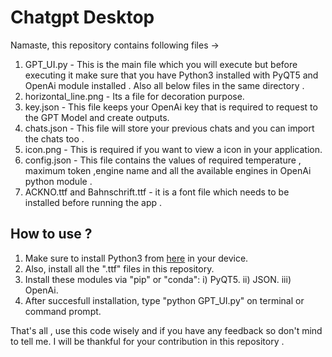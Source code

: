 # Chatgpt Desktop

Namaste, this repository contains following files ->

1. GPT_UI.py - This is the main file which you will execute but before executing it make sure that you have Python3 installed with PyQT5 and OpenAi module installed . Also all below files in the same directory .
2. horizontal_line.png - Its a file for decoration purpose.
3. key.json - This file keeps your OpenAi key that is required to request to the GPT Model and create outputs.
4. chats.json - This file will store your previous chats and you can import the chats too .
5. icon.png - This is required if you want to view a icon in your application.
6. config.json - This file contains the values of required temperature , maximum token ,engine name and all the available engines in OpenAi python module .
7. ACKNO.ttf and Bahnschrift.ttf - it is a font file which needs to be installed before running the app .

## How to use ?
1. Make sure to install Python3 from [here](https://www.python.org/downloads/) in  your device.
2. Also, install all the ".ttf" files in this repository.
3. Install these modules via "pip" or "conda":
   i) PyQT5.
   ii) JSON.
   iii) OpenAi.
4. After succesfull installation, type "python GPT_UI.py" on terminal or command prompt.

That's all , use this code wisely and if you have any feedback so don't mind to tell me.
I will be thankful for your contribution in this repository .

